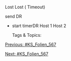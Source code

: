 Lost
Lost
( Timeout)
send DR
+ start timerDR Host 1 Host 2

   Tags & Topics:
   

[Previous: #KS_Folien_567](KS_Folien_567.md)

[Next: #KS_Folien_567](KS_Folien_567.md)